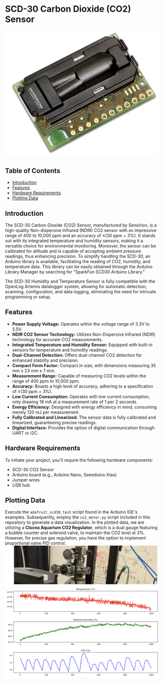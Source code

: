 # SCD-30 Carbon Dioxide (CO2) Sensor
![SCD-30 Carbon Dioxide (CO2) Sensor](co2_sensor.png)

## Table of Contents
- [Introduction](#introduction)
- [Features](#features)
- [Hardware Requirements](#hardware-requirements)
- [Plotting Data](#plotting-data)

## Introduction
The SCD-30 Carbon Dioxide (CO2) Sensor, manufactured by Sensirion, is a high-quality Non-dispersive Infrared (NDIR) CO2 sensor with an impressive range of 400 to 10,000 ppm and an accuracy of ±(30 ppm + 3%). It stands out with its integrated temperature and humidity sensors, making it a versatile choice for environmental monitoring. Moreover, the sensor can be calibrated for altitude and is capable of accepting ambient pressure readings, thus enhancing precision. To simplify handling the SCD-30, an Arduino library is available, facilitating the reading of CO2, humidity, and temperature data. This library can be easily obtained through the Arduino Library Manager by searching for "SparkFun SCD30 Arduino Library."

The SCD-30 Humidity and Temperature Sensor is fully compatible with the OpenLog Artemis datalogger system, allowing for automatic detection, scanning, configuration, and data logging, eliminating the need for intricate programming or setup.

## Features
- **Power Supply Voltage:** Operates within the voltage range of 3.3V to 5.5V.
- **NDIR CO2 Sensor Technology:** Utilizes Non-Dispersive Infrared (NDIR) technology for accurate CO2 measurements.
- **Integrated Temperature and Humidity Sensor:** Equipped with built-in sensors for temperature and humidity readings.
- **Dual-Channel Detection:** Offers dual-channel CO2 detection for enhanced stability and precision.
- **Compact Form Factor:** Compact in size, with dimensions measuring 35 mm x 23 mm x 7 mm.
- **Measurement Range:** Capable of measuring CO2 levels within the range of 400 ppm to 10,000 ppm.
- **Accuracy:** Boasts a high level of accuracy, adhering to a specification of ±(30 ppm + 3%).
- **Low Current Consumption:** Operates with low current consumption, only drawing 19 mA at a measurement rate of 1 per 2 seconds.
- **Energy Efficiency:** Designed with energy efficiency in mind, consuming merely 120 mJ per measurement.
- **Fully Calibrated and Linearized:** The sensor data is fully calibrated and linearized, guaranteeing precise readings.
- **Digital Interface:** Provides the option of digital communication through UART or I2C.

## Hardware Requirements
To initiate your project, you'll require the following hardware components:
- SCD-30 CO2 Sensor
- Arduino board (e.g., Arduino Nano, Seeeduino Xiao)
- Jumper wires
- USB hub

## Plotting Data
Execute the `adafruit_scd30_test` script found in the Arduino IDE's examples. Subsequently, employ the `co2_meter.py` script included in this repository to generate a data visualization. In the plotted data, we are utilizing a **Clscea Aquarium CO2 Regulator**, which is a dual gauge featuring a bubble counter and solenoid valve, to maintain the CO2 level at 3%. However, for precise gas regulation, you have the option to implement proportional valve PID control.
![Data Visualization](data.png)
